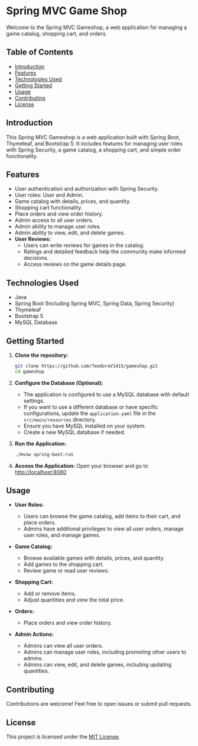 # Spring MVC Game Shop

Welcome to the Spring MVC Gameshop, a web application for managing a game catalog, shopping cart, and orders.

## Table of Contents
- [Introduction](#introduction)
- [Features](#features)
- [Technologies Used](#technologies-used)
- [Getting Started](#getting-started)
- [Usage](#usage)
- [Contributing](#contributing)
- [License](#license)

## Introduction

This Spring MVC Gameshop is a web application built with Spring Boot, Thymeleaf, and Bootstrap 5. It includes features for managing user roles with Spring Security, a game catalog, a shopping cart, and simple order functionality.

## Features

- User authentication and authorization with Spring Security.
- User roles: User and Admin.
- Game catalog with details, prices, and quantity.
- Shopping cart functionality.
- Place orders and view order history.
- Admin access to all user orders.
- Admin ability to manage user roles.
- Admin ability to view, edit, and delete games.
- **User Reviews:**
    - Users can write reviews for games in the catalog.
    - Ratings and detailed feedback help the community make informed decisions.
    - Access reviews on the game details page.

## Technologies Used

- Java
- Spring Boot (Including Spring MVC, Spring Data, Spring Security)
- Thymeleaf
- Bootstrap 5
- MySQL Database

## Getting Started

1. **Clone the repository:**
    ```bash
    git clone https://github.com/TeodoraV1415/gameshop.git
    cd gameshop
    ```

2. **Configure the Database (Optional):**
    - The application is configured to use a MySQL database with default settings.
    - If you want to use a different database or have specific configurations, update the `application.yaml` file in the `src/main/resources` directory.
    - Ensure you have MySQL installed on your system.
    - Create a new MySQL database if needed.

3. **Run the Application:**
    ```bash
    ./mvnw spring-boot:run
    ```

4. **Access the Application:**
    Open your browser and go to [http://localhost:8080](http://localhost:8080)

## Usage

- **User Roles:**
    - Users can browse the game catalog, add items to their cart, and place orders.
    - Admins have additional privileges to view all user orders, manage user roles, and manage games.

- **Game Catalog:**
    - Browse available games with details, prices, and quantity.
    - Add games to the shopping cart.
    - Review game or read user reviews.

- **Shopping Cart:**
    - Add or remove items.
    - Adjust quantities and view the total price.

- **Orders:**
    - Place orders and view order history.

- **Admin Actions:**
    - Admins can view all user orders.
    - Admins can manage user roles, including promoting other users to admins.
    - Admins can view, edit, and delete games, including updating quantities.

## Contributing

Contributions are welcome! Feel free to open issues or submit pull requests.

## License

This project is licensed under the [MIT License](LICENSE).
